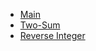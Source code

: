 <!--_sidebar.md -->
* [Main](./readme.md)
* [Two-Sum](./challenge1.md)
* [Reverse Integer](./challenge2.md)
